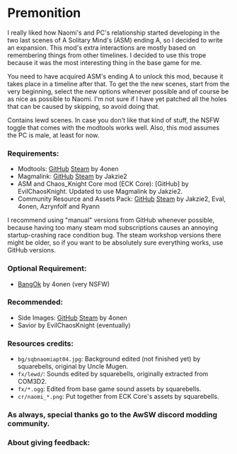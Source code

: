 # Premonition
I really liked how Naomi's and PC's relationship started developing in the two last scenes of A Solitary Mind's (ASM) ending A, so I decided to write an expansion. This mod's extra interactions are mostly based on remembering things from other timelines. I decided to use this trope because it was the most interesting thing in the base game for me.

You need to have acquired ASM's ending A to unlock this mod, because it takes place in a timeline after that. To get the the new scenes, start from the very beginning, select the new options whenever possible and of course be as nice as possible to Naomi. I'm not sure if I have yet patched all the holes that can be caused by skipping, so avoid doing that.

Contains lewd scenes. In case you don't like that kind of stuff, the NSFW toggle that comes with the modtools works well. Also, this mod assumes the PC is male, at least for now.
 
### Requirements:
 + Modtools: [GitHub](https://github.com/4onen/AWSW-Modtools) [Steam](https://steamcommunity.com/sharedfiles/filedetails/?id=1305731599) by 4onen
 + Magmalink: [GitHub](https://gitlab.com/jakzie2/awsw-magmalink) [Steam](https://steamcommunity.com/sharedfiles/filedetails/?id=2594080243) by Jakzie2
 + ASM and Chaos_Knight Core mod (ECK Core): [GitHub] by EvilChaosKnight. Updated to use Magmalink by Jakzie2.
 + Community Resource and Assets Pack: [GitHub](https://gitlab.com/jakzie2/awsw-crap) [Steam](https://steamcommunity.com/sharedfiles/filedetails/?id=2665870882) by Jakzie2, Eval, 4onen, Azrynfolf and Ryann
 
 I recommend using "manual" versions from GitHub whenever possible, because having too many steam mod subscriptions causes an annoying startup-crashing race condition bug. The steam workshop versions there might be older, so if you want to be absolutely sure everything works, use GitHub versions.
 
 ### Optional Requirement:
 + [BangOk](https://github.com/4onenm/AwSW-Bangok) by 4onen (very NSFW)
 
### Recommended:
 + Side Images: [GitHub](https://github.com/4onen/AwSW-Side-Images) [Steam](https://steamcommunity.com/sharedfiles/filedetails/?id=2521431664) by 4onen
 + Savior by EvilChaosKnight (eventually)
 
### Resources credits:
+ `bg/sqbnaomiapt04.jpg`: Background edited (not finished yet) by squarebells, original by Uncle Mugen.
+ `fx/lewd/`: Sounds edited by squarebells, originally extracted from COM3D2.
+ `fx/*.ogg`: Edited from base game sound assets by squarebells.
+ `cr/naomi_*.png`: Put together from ECK Core's assets by squarebells.

### As always, special thanks go to the AwSW discord modding community.

### About giving feedback:

